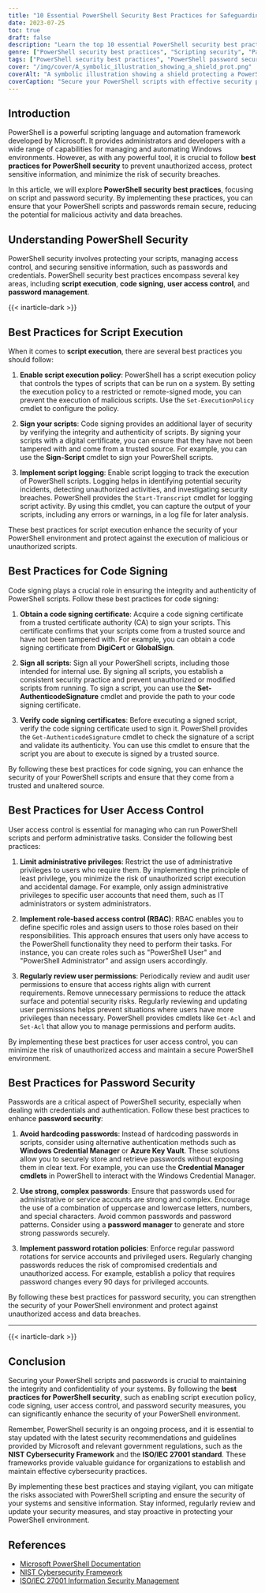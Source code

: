 ```yaml
---
title: "10 Essential PowerShell Security Best Practices for Safeguarding Your Scripts"
date: 2023-07-25
toc: true
draft: false
description: "Learn the top 10 essential PowerShell security best practices for safeguarding your scripts, passwords, and sensitive information. Enhance the security of your PowerShell environment and protect against unauthorized access and potential security breaches."
genre: ["PowerShell security best practices", "Scripting security", "Password security", "IT security", "Cybersecurity", "Windows administration", "Automation", "Secure coding", "Network security", "Data protection"]
tags: ["PowerShell security best practices", "PowerShell password security best practices", "best practices for securing and using PowerShell", "script execution policy", "code signing", "user access control", "password security", "hardcoding passwords", "strong passwords", "password rotation policies", "safeguarding PowerShell scripts", "protecting passwords in PowerShell", "managing script execution in PowerShell", "securing sensitive information in PowerShell", "enhancing PowerShell security"]
cover: "/img/cover/A_symbolic_illustration_showing_a_shield_prot.png"
coverAlt: "A symbolic illustration showing a shield protecting a PowerShell script."
coverCaption: "Secure your PowerShell scripts with effective security practices."
---
```


## Introduction

PowerShell is a powerful scripting language and automation framework developed by Microsoft. It provides administrators and developers with a wide range of capabilities for managing and automating Windows environments. However, as with any powerful tool, it is crucial to follow **best practices for PowerShell security** to prevent unauthorized access, protect sensitive information, and minimize the risk of security breaches.

In this article, we will explore **PowerShell security best practices**, focusing on script and password security. By implementing these practices, you can ensure that your PowerShell scripts and passwords remain secure, reducing the potential for malicious activity and data breaches.

## Understanding PowerShell Security

PowerShell security involves protecting your scripts, managing access control, and securing sensitive information, such as passwords and credentials. PowerShell security best practices encompass several key areas, including **script execution**, **code signing**, **user access control**, and **password management**.

{{< inarticle-dark >}}

## Best Practices for Script Execution

When it comes to **script execution**, there are several best practices you should follow:

1. **Enable script execution policy**: PowerShell has a script execution policy that controls the types of scripts that can be run on a system. By setting the execution policy to a restricted or remote-signed mode, you can prevent the execution of malicious scripts. Use the `Set-ExecutionPolicy` cmdlet to configure the policy.

2. **Sign your scripts**: Code signing provides an additional layer of security by verifying the integrity and authenticity of scripts. By signing your scripts with a digital certificate, you can ensure that they have not been tampered with and come from a trusted source. For example, you can use the **Sign-Script** cmdlet to sign your PowerShell scripts.

3. **Implement script logging**: Enable script logging to track the execution of PowerShell scripts. Logging helps in identifying potential security incidents, detecting unauthorized activities, and investigating security breaches. PowerShell provides the `Start-Transcript` cmdlet for logging script activity. By using this cmdlet, you can capture the output of your scripts, including any errors or warnings, in a log file for later analysis.

These best practices for script execution enhance the security of your PowerShell environment and protect against the execution of malicious or unauthorized scripts.

## Best Practices for Code Signing

Code signing plays a crucial role in ensuring the integrity and authenticity of PowerShell scripts. Follow these best practices for code signing:

1. **Obtain a code signing certificate**: Acquire a code signing certificate from a trusted certificate authority (CA) to sign your scripts. This certificate confirms that your scripts come from a trusted source and have not been tampered with. For example, you can obtain a code signing certificate from **DigiCert** or **GlobalSign**.

2. **Sign all scripts**: Sign all your PowerShell scripts, including those intended for internal use. By signing all scripts, you establish a consistent security practice and prevent unauthorized or modified scripts from running. To sign a script, you can use the **Set-AuthenticodeSignature** cmdlet and provide the path to your code signing certificate.

3. **Verify code signing certificates**: Before executing a signed script, verify the code signing certificate used to sign it. PowerShell provides the `Get-AuthenticodeSignature` cmdlet to check the signature of a script and validate its authenticity. You can use this cmdlet to ensure that the script you are about to execute is signed by a trusted source.

By following these best practices for code signing, you can enhance the security of your PowerShell scripts and ensure that they come from a trusted and unaltered source.

## Best Practices for User Access Control

User access control is essential for managing who can run PowerShell scripts and perform administrative tasks. Consider the following best practices:

1. **Limit administrative privileges**: Restrict the use of administrative privileges to users who require them. By implementing the principle of least privilege, you minimize the risk of unauthorized script execution and accidental damage. For example, only assign administrative privileges to specific user accounts that need them, such as IT administrators or system administrators.

2. **Implement role-based access control (RBAC)**: RBAC enables you to define specific roles and assign users to those roles based on their responsibilities. This approach ensures that users only have access to the PowerShell functionality they need to perform their tasks. For instance, you can create roles such as "PowerShell User" and "PowerShell Administrator" and assign users accordingly.

3. **Regularly review user permissions**: Periodically review and audit user permissions to ensure that access rights align with current requirements. Remove unnecessary permissions to reduce the attack surface and potential security risks. Regularly reviewing and updating user permissions helps prevent situations where users have more privileges than necessary. PowerShell provides cmdlets like `Get-Acl` and `Set-Acl` that allow you to manage permissions and perform audits.

By implementing these best practices for user access control, you can minimize the risk of unauthorized access and maintain a secure PowerShell environment.

## Best Practices for Password Security

Passwords are a critical aspect of PowerShell security, especially when dealing with credentials and authentication. Follow these best practices to enhance **password security**:

1. **Avoid hardcoding passwords**: Instead of hardcoding passwords in scripts, consider using alternative authentication methods such as **Windows Credential Manager** or **Azure Key Vault**. These solutions allow you to securely store and retrieve passwords without exposing them in clear text. For example, you can use the **Credential Manager cmdlets** in PowerShell to interact with the Windows Credential Manager.

2. **Use strong, complex passwords**: Ensure that passwords used for administrative or service accounts are strong and complex. Encourage the use of a combination of uppercase and lowercase letters, numbers, and special characters. Avoid common passwords and password patterns. Consider using a **password manager** to generate and store strong passwords securely.

3. **Implement password rotation policies**: Enforce regular password rotations for service accounts and privileged users. Regularly changing passwords reduces the risk of compromised credentials and unauthorized access. For example, establish a policy that requires password changes every 90 days for privileged accounts.

By following these best practices for password security, you can strengthen the security of your PowerShell environment and protect against unauthorized access and data breaches.

______

{{< inarticle-dark >}}

## Conclusion

Securing your PowerShell scripts and passwords is crucial to maintaining the integrity and confidentiality of your systems. By following the **best practices for PowerShell security**, such as enabling script execution policy, code signing, user access control, and password security measures, you can significantly enhance the security of your PowerShell environment.

Remember, PowerShell security is an ongoing process, and it is essential to stay updated with the latest security recommendations and guidelines provided by Microsoft and relevant government regulations, such as the **NIST Cybersecurity Framework** and the **ISO/IEC 27001 standard**. These frameworks provide valuable guidance for organizations to establish and maintain effective cybersecurity practices.

By implementing these best practices and staying vigilant, you can mitigate the risks associated with PowerShell scripting and ensure the security of your systems and sensitive information. Stay informed, regularly review and update your security measures, and stay proactive in protecting your PowerShell environment.

## References

- [Microsoft PowerShell Documentation](https://docs.microsoft.com/powershell/)
- [NIST Cybersecurity Framework](https://www.nist.gov/cyberframework)
- [ISO/IEC 27001 Information Security Management](https://www.iso.org/isoiec-27001-information-security.html)
